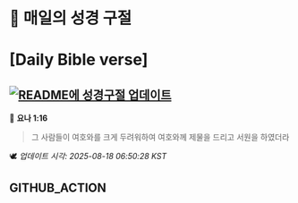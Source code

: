 # 🙏 매일의 성경 구절
# [Daily Bible verse]
## [![README에 성경구절 업데이트](https://github.com/DONGSUKA/first_test/actions/workflows/update-readme-bible.yml/badge.svg)](https://github.com/DONGSUKA/first_test/actions/workflows/update-readme-bible.yml)
<!-- START_BIBLE_VERSE -->
📖 **요나 1:16**
> 그 사람들이 여호와를 크게 두려워하여 여호와께 제물을 드리고 서원을 하였더라

🕊️ _업데이트 시각: 2025-08-18 06:50:28 KST_
  <!-- END_BIBLE_VERSE -->
## GITHUB_ACTION
